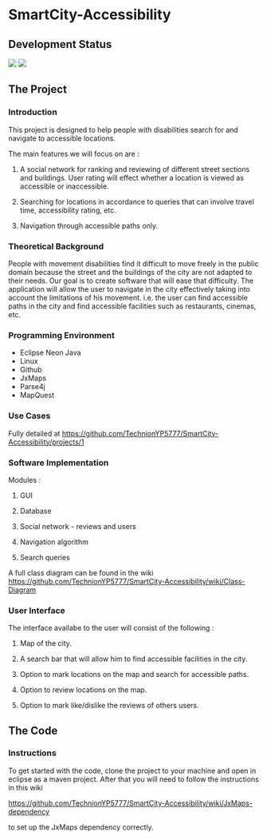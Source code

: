 # SmartCity-Accessibility
## Development Status

![](http://163.172.171.65:8080/buildStatus/icon?job=SmartCity-Accessibility)
![](http://163.172.171.65:8082/jacoco/coverage?job=http://163.172.171.65:8080/job/SmartCity-Accessibility/)

## The Project

### Introduction 
This project is designed to help people with disabilities search for and navigate to accessible locations.

The main features we will focus on are :

1.	A social network for ranking and reviewing of different street sections and buildings. User rating will effect whether a location is viewed as accessible or inaccessible.

2.	Searching for locations in accordance to queries that can involve travel time, accessibility rating, etc.

3.	Navigation through accessible paths only.



### Theoretical Background
People with movement disabilities find it difficult to move freely in the public domain because the street and the buildings of the city are not adapted to their needs. Our goal is to create software that will ease that difficulty.
The application will allow the user to navigate in the city effectively taking into account the limitations of his movement. i.e. the user can find accessible paths in the city and find accessible facilities such as restaurants, cinemas, etc.



### Programming Environment

- Eclipse Neon Java
- Linux
- Github
- JxMaps
- Parse4j
- MapQuest



### Use Cases
Fully detailed at  https://github.com/TechnionYP5777/SmartCity-Accessibility/projects/1


### Software Implementation

Modules :

1.	GUI

2.	Database 

3.	Social network - reviews and users

4.	Navigation algorithm

5.	Search queries

A full class diagram can be found in the wiki https://github.com/TechnionYP5777/SmartCity-Accessibility/wiki/Class-Diagram


### User Interface

The interface availabe to the user will consist of the following :

1.	Map of the city.

2.	 A search bar that will allow him to find accessible facilities in the city.

3.	 Option to mark locations on the map and search for accessible paths.

4.	 Option to review locations on the map.

5.	 Option to mark like/dislike the reviews of others users.

## The Code 
### Instructions 
To get started with the code, clone the project to your machine and open in eclipse as a maven project.
After that you will need to follow the instructions in this wiki 

https://github.com/TechnionYP5777/SmartCity-Accessibility/wiki/JxMaps-dependency 

to set up the JxMaps dependency correctly.

